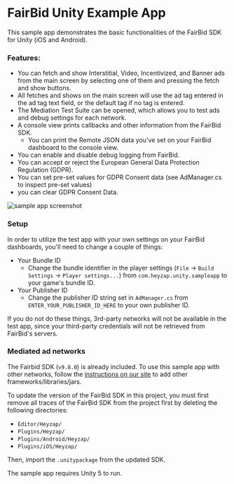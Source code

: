 FairBid Unity Example App
===============

This sample app demonstrates the basic functionalities of the FairBid SDK for Unity (iOS and Android). 

### Features:
* You can fetch and show Interstitial, Video, Incentivized, and Banner ads from the main screen by selecting one of them and pressing the fetch and show buttons.
* All fetches and shows on the main screen will use the ad tag entered in the ad tag text field, or the default tag if no tag is entered.
* The Mediation Test Suite can be opened, which allows you to test ads and debug settings for each network.
* A console view prints callbacks and other information from the FairBid SDK.
    * You can print the Remote JSON data you've set on your FairBid dashboard to the console view.
* You can enable and disable debug logging from FairBid.
* You can accept or reject the European General Data Protection Regulation (GDPR).
* You can set pre-set values for GDPR Consent data (see AdManager.cs to inspect pre-set values) 
* you can clear GDPR Consent Data.

![sample app screenshot](./unity_test_app.png)

### Setup

In order to utilize the test app with your own settings on your FairBid dashboards, you'll need to change a couple of things:
* Your Bundle ID
    * Change the bundle identifier in the player settings (`File` -> `Build Settings` -> `Player settings...`) from `com.heyzap.unity.sampleapp` to your game's bundle ID.
* Your Publisher ID
    * Change the publisher ID string set in `AdManager.cs` from `ENTER_YOUR_PUBLISHER_ID_HERE` to your own publisher ID.

If you do not do these things, 3rd-party networks will not be available in the test app, since your third-party credentials will not be retrieved from FairBid's servers.

### Mediated ad networks
The Fairbid SDK (`v9.8.0`) is already included. To use this sample app with other networks, follow the [instructions on our site](https://publishers.fyber.com/docs/unity_sdk_setup_and_requirements) to add other frameworks/libraries/jars.

To update the version of the FairBid SDK in this project, you must first remove all traces of the FairBid SDK from the project first by deleting the following directories:

* `Editor/Heyzap/`
* `Plugins/Heyzap/`
* `Plugins/Android/Heyzap/`
* `Plugins/iOS/Heyzap/`

Then, import the `.unitypackage` from the updated SDK.

The sample app requires Unity 5 to run.
